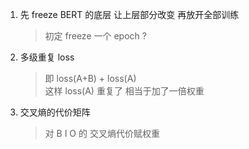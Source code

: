1. 先 freeze BERT 的底层 让上层部分改变 再放开全部训练  
    > 初定 freeze 一个 epoch ?
    
2. 多级重复 loss
    > 即 loss(A+B) + loss(A)  
    这样 loss(A) 重复了 相当于加了一倍权重
    
3. 交叉熵的代价矩阵
    > 对 B I O 的 交叉熵代价赋权重